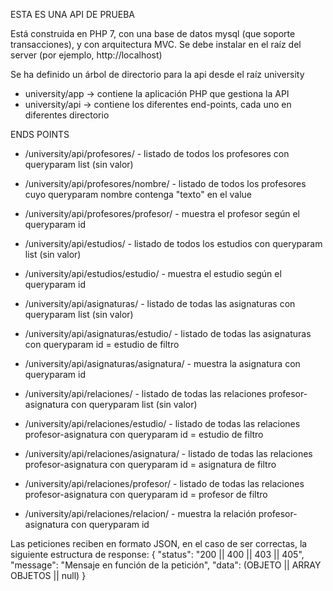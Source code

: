ESTA ES UNA API DE PRUEBA

Está construida en PHP 7, con una base de datos mysql (que soporte transacciones), y con arquitectura MVC.
Se debe instalar en el raíz del server (por ejemplo, http://localhost)


Se ha definido un árbol de directorio para la api desde el raíz university
- university/app  -> contiene la aplicación PHP que gestiona la API
- university/api  -> contiene los diferentes end-points, cada uno en diferentes directorio

ENDS POINTS
* /university/api/profesores/  - listado de todos los profesores con queryparam list (sin valor)
* /university/api/profesores/nombre/  - listado de todos los profesores cuyo queryparam nombre contenga "texto" en el value
* /university/api/profesores/profesor/  - muestra el profesor según el queryparam id

* /university/api/estudios/  - listado de todos los estudios con queryparam list (sin valor)
* /university/api/estudios/estudio/  - muestra el estudio según el queryparam id

* /university/api/asignaturas/  - listado de todas las asignaturas con queryparam list (sin valor)
* /university/api/asignaturas/estudio/  - listado de todas las asignaturas con queryparam id = estudio de filtro
* /university/api/asignaturas/asignatura/  - muestra la asignatura con queryparam id

* /university/api/relaciones/  - listado de todas las relaciones profesor-asignatura con queryparam list (sin valor)
* /university/api/relaciones/estudio/  - listado de todas las relaciones profesor-asignatura con queryparam id = estudio de filtro
* /university/api/relaciones/asignatura/  - listado de todas las relaciones profesor-asignatura con queryparam id = asignatura de filtro
* /university/api/relaciones/profesor/  - listado de todas las relaciones profesor-asignatura con queryparam id = profesor de filtro
* /university/api/relaciones/relacion/  - muestra la relación profesor-asignatura con queryparam id

Las peticiones reciben en formato JSON, en el caso de ser correctas, la siguiente estructura de response:
{
    "status": "200 || 400 || 403 || 405",
    "message": "Mensaje en función de la petición",
    "data": (OBJETO || ARRAY OBJETOS || null)
}
